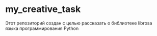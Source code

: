 # my_creative_task
Этот репозиторий создан с целью рассказать о библиотеке librosa языка программирования Python
